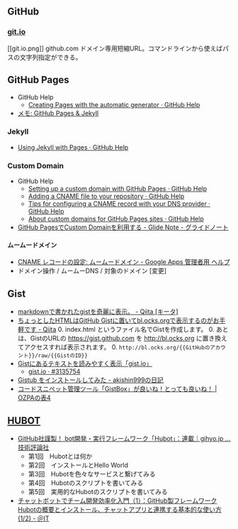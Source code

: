 ## GitHub

### [git.io](http://git.io/)
[[git.io.png]]
github.com ドメイン専用短縮URL。コマンドラインから使えばパスの文字列指定ができる。


## GitHub Pages

- GitHub Help
    - [Creating Pages with the automatic generator · GitHub Help](https://help.github.com/articles/creating-pages-with-the-automatic-generator)
- [メモ: GitHub Pages & Jekyll](http://blog.nocorica.jp/2013/08/githubpages-jekyll/)

### Jekyll

- [Using Jekyll with Pages · GitHub Help](https://help.github.com/articles/using-jekyll-with-pages)

### Custom Domain

- GitHub Help
    - [Setting up a custom domain with GitHub Pages · GitHub Help](https://help.github.com/articles/setting-up-a-custom-domain-with-github-pages)
    - [Adding a CNAME file to your repository · GitHub Help](https://help.github.com/articles/adding-a-cname-file-to-your-repository)
    - [Tips for configuring a CNAME record with your DNS provider · GitHub Help](https://help.github.com/articles/tips-for-configuring-a-cname-record-with-your-dns-provider)
    - [About custom domains for GitHub Pages sites · GitHub Help](https://help.github.com/articles/about-custom-domains-for-github-pages-sites)
- [GitHub PagesでCustom Domainを利用する - Glide Note - グライドノート](http://blog.glidenote.com/blog/2011/12/20/how-to-use-custom-domain-on-github-pages/)

#### ムームードメイン

- [CNAME レコードの設定: ムームードメイン - Google Apps 管理者用 ヘルプ](https://support.google.com/a/answer/142022?hl=ja)
- ドメイン操作 / ムームーDNS / 対象のドメイン [変更]

## Gist
- [markdownで書かれたgistを奇麗に表示。 - Qiita [キータ]](http://qiita.com/hden@github/items/5dbd8f1d3b03345d6a33)
- [ちょっとしたHTMLはGitHub Gistに置いてbl.ocks.orgで表示するのがお手軽です - Qiita](http://qiita.com/hnakamur/items/ad1346bc9cfb0288ff60)
    0. index.html というファイル名でGistを作成します。
    0. あとは、GistのURLの https://gist.github.com を http://bl.ocks.org に置き換えてアクセスすれば表示されます。
    0. `http://bl.ocks.org/{{GitHubのアカウント}}/raw/{{GistのID}}`
- [Gistにあるテキストを読みやすく表示「gist.io」](http://www.moongift.jp/2013/01/20130106-2/)
    - [gist.io · #3135754](http://gist.io/3135754)
- [Gistub をインストールしてみた - akishin999の日記](http://d.hatena.ne.jp/akishin999/20130208/1360277414)
- [コードスニペット管理ツール「GistBox」が良いね！とっても良いね！ | OZPAの表4](http://ozpa-h4.com/2014/03/20/gistbox/)


## [HUBOT](https://hubot.github.com/)

- [GitHub社謹製！ bot開発・実行フレームワーク「Hubot」：連載｜gihyo.jp … 技術評論社](http://gihyo.jp/dev/serial/01/hubot)
    - 第1回　Hubotとは何か
    - 第2回　インストールとHello World
    - 第3回　Hubotを色々なサービスと繋げてみる
    - 第4回　Hubotのスクリプトを書いてみる
    - 第5回　実用的なHubotのスクリプトを書いてみる
- [チャットボットでチーム開発効率化入門（1）：GitHub製フレームワークHubotの概要とインストール、チャットアプリと連携する基本的な使い方 (1/2) - ＠IT](http://www.atmarkit.co.jp/ait/articles/1408/20/news035.html)